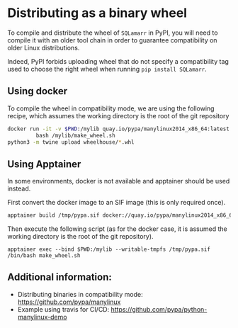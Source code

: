 # Distributing as a binary wheel

To compile and distribute the wheel of `SQLamarr` in PyPI, you will need to 
compile it with an older tool chain in order to guarantee compatibility on 
older Linux distributions. 

Indeed, PyPI forbids uploading wheel that do not specify a compatibility tag
used to choose the right wheel when running `pip install SQLamarr`.

## Using docker 
To compile the wheel in compatibility mode, we are using the following recipe,
which assumes the working directory is the root of the git repository
```bash
docker run -it -v $PWD:/mylib quay.io/pypa/manylinux2014_x86_64:latest \
         bash /mylib/make_wheel.sh
python3 -m twine upload wheelhouse/*.whl
```

## Using Apptainer
In some environments, docker is not available and apptainer should be used instead.

First convert the docker image to an SIF image (this is only required once). 
```bash
apptainer build /tmp/pypa.sif docker://quay.io/pypa/manylinux2014_x86_64:latest
```

Then execute the following script (as for the docker case, it is assumed 
the working directory is the root of the git repository).

```build
apptainer exec --bind $PWD:/mylib --writable-tmpfs /tmp/pypa.sif /bin/bash make_wheel.sh
```

## Additional information:
 * Distributing binaries in compatibility mode: https://github.com/pypa/manylinux
 * Example using travis for CI/CD: https://github.com/pypa/python-manylinux-demo



